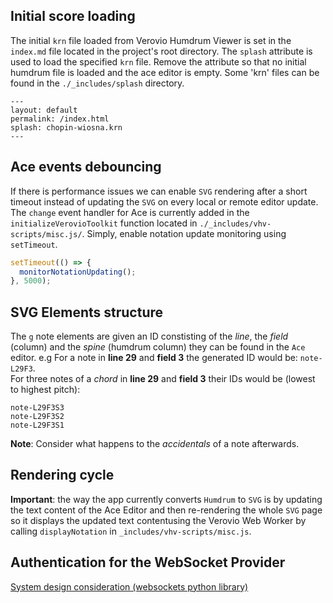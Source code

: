 ## Initial score loading
The initial `krn` file loaded from Verovio Humdrum Viewer is set in the `index.md` file located
in the project's root directory. The `splash` attribute is used to load the specified `krn` file.
Remove the attribute so that no initial humdrum file is loaded and the ace editor is empty.
Some 'krn' files can be found in the `./_includes/splash` directory.
```
---
layout: default
permalink: /index.html
splash: chopin-wiosna.krn
---
```

## Ace events debouncing
If there is performance issues we can enable `SVG` rendering after a short timeout instead of updating
the `SVG` on every local or remote editor update. The `change` event handler for Ace is currently added
in the `initializeVerovioToolkit` function located in `./_includes/vhv-scripts/misc.js/`.
Simply, enable notation update monitoring using `setTimeout`.
```javascript
setTimeout(() => {
  monitorNotationUpdating();
}, 5000);
```

## SVG Elements structure
The `g` note elements are given an ID constisting of the *line*, the *field* (column) and the *spine* (humdrum column) they can be found in the `Ace` editor. e.g For a note in **line 29** and **field 3** the generated ID would be: ```note-L29F3```.
</br> For three notes of a *chord* in **line 29** and **field 3** their IDs would be (lowest to highest pitch): 
```
note-L29F3S3
note-L29F3S2
note-L29F3S1
```
**Note**: Consider what happens to the *accidentals* of a note afterwards.

## Rendering cycle
**Important**: the way the app currently converts `Humdrum` to `SVG` is by updating the text content of the Ace Editor and then re-rendering
the whole `SVG` page so it displays the updated text contentusing the Verovio Web Worker by calling `displayNotation` in `_includes/vhv-scripts/misc.js`.

## Authentication for the WebSocket Provider
[System design consideration (websockets python library)](https://websockets.readthedocs.io/en/latest/topics/authentication.html)
